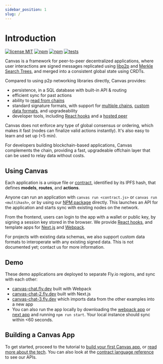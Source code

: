 ```yaml
---
sidebar_position: 1
slug: /
---
```


# Introduction

[![license MIT](https://img.shields.io/badge/License-MIT-brightgreen.svg)](https://opensource.org/licenses/MIT) [![npm](https://img.shields.io/npm/v/@canvas-js/core?color=33cd56&logo=npm)](https://www.npmjs.com/package/@canvas-js/core) [![npm](https://img.shields.io/github/last-commit/canvasxyz/canvas?color=33cd56&logo=github)](https://github.com/canvasxyz/canvas/tree/main/packages/core) [![tests](https://github.com/canvasxyz/canvas/actions/workflows/ci.yml/badge.svg)](https://github.com/canvasxyz/canvas/actions/workflows/ci.yml)

Canvas is a framework for peer-to-peer decentralized applications,
where user interactions are signed messages replicated using
[libp2p](https://libp2p.io/) and [Merkle Search
Trees](https://github.com/canvasxyz/okra#readme), and merged into a
consistent global state using CRDTs.

Compared to using p2p networking libraries directly, Canvas provides:

* persistence, in a SQL database with built-in API & routing
* efficient sync for past actions
* ability to [read from chains](./docs/api#contracts)
* standard signature formats, with support for [multiple chains](https://github.com/canvasxyz/canvas/tree/main/packages), [custom data formats](./docs/custom), and upgradeability
* developer tools, including [React hooks](./docs/canvas/packages/hooks) and a [hosted peer](./docs/tutorial/canvas-hub)

Canvas does not enforce any type of global consensus or ordering,
which makes it fast (nodes can finalize valid actions instantly).
It's also easy to learn and set up (<5 min).

For developers building blockchain-based applications, Canvas
complements the chain, providing a fast, upgradeable offchain layer
that can be used to relay data without costs.

## Using Canvas

Each application is a unique file or
[contract](./docs/tutorial/writing-a-canvas-contract), identified by its
IPFS hash, that defines **models**, **routes**, and **actions**.

Anyone can run an application with `canvas run <contract.js>` or
`canvas run <multihash>`, or by using our [NPM
package](./docs/canvas/packages/core) directly. This launches an API
for the application and starts sync with existing nodes on the
network.

From the frontend, users can login to the app with a wallet or public key, by
signing a session key stored in the browser. We provide [React
hooks](https://www.npmjs.com/package/@canvas-js/hooks),
and template apps for
[Next.js](https://github.com/canvasxyz/canvas/tree/main/examples/chat-next)
and
[Webpack](https://github.com/canvasxyz/canvas/tree/main/examples/chat-webpack).

For projects with existing data schemas, we also support custom data
formats to interoperate with any existing signed data. This is not
documented yet; contact us for more information.


## Demo

These demo applications are deployed to separate Fly.io regions, and
sync with each other:

* [canvas-chat.fly.dev](https://canvas-chat.fly.dev/index.html) built with Webpack
* [canvas-chat-2.fly.dev](https://canvas-chat-2.fly.dev) built with Next.js
* [canvas-chat-3.fly.dev](https://canvas-chat-3.fly.dev) which imports data from the other examples into a new app
* You can also run the app locally by downloading the
  [webpack app](https://github.com/canvasxyz/canvas/tree/main/examples/chat-webpack)
  or [next app](https://github.com/canvasxyz/canvas/tree/main/examples/chat-next)
  and running `npm run start`. Your local instance should sync within <60 seconds.


## Building a Canvas App

To get started, proceed to the tutorial to [build your first Canvas
app](./docs/tutorial/writing-a-canvas-contract), or [read more about
the tech](./docs/architecture). You can also look at the
[contract language reference](./docs/api) to see our APIs.
